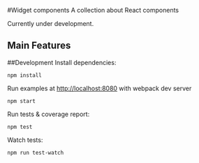 #Widget components
A collection about React components

Currently under development.

## Main Features

##Development
Install dependencies:

```
npm install
```

Run examples at [http://localhost:8080](http://localhost:8080) with webpack dev server

```
npm start
```

Run tests & coverage report:

```
npm test
```

Watch tests:

```
npm run test-watch
```

